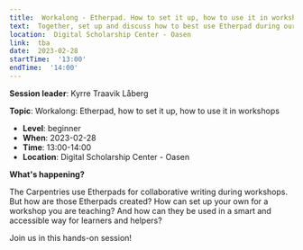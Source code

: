 ```yaml
---
title:  Workalong - Etherpad. How to set it up, how to use it in workshops
text:  Together, set up and discuss how to best use Etherpad during our workshops
location:  Digital Scholarship Center - Oasen
link:  tba
date:  2023-02-28
startTime:  '13:00'
endTime:  '14:00'
---
```


**Session leader**: Kyrre Traavik Låberg

**Topic**: Workalong: Etherpad, how to set it up, how to use it in workshops

- **Level**:  beginner
- **When**:  2023-02-28
- **Time**:  13:00-14:00
- **Location**:  Digital Scholarship Center - Oasen


**What's happening?**

The Carpentries use Etherpads for collaborative writing during workshops. But how are those Etherpads created? How can set up your own for a workshop you are teaching? And how can they be used in a smart and accessible way for learners and helpers?

Join us in this hands-on session!